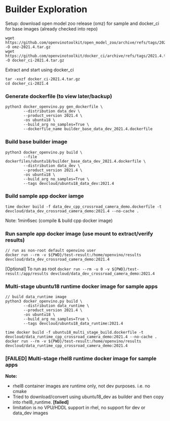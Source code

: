 # Builder Exploration

Setup: download open model zoo release (omz) for sample and docker_ci for base images (already checked into repo)
```
wget https://github.com/openvinotoolkit/open_model_zoo/archive/refs/tags/2021.4.tar.gz -O omz-2021.4.tar.gz
wget https://github.com/openvinotoolkit/docker_ci/archive/refs/tags/2021.4.tar.gz -O docker_ci-2021.4.tar.gz
```
Extract and start using docker_ci
```
tar -xvzf docker_ci-2021.4.tar.gz
cd docker_ci-2021.4
```

### Generate dockerfile (to view later/backup)
```
python3 docker_openvino.py gen_dockerfile \
        --distribution data_dev \
        --product_version 2021.4 \
        -os ubuntu18 \
        --build_arg no_samples=True \
        --dockerfile_name builder_base_data_dev_2021.4.dockerfile
```

### Build base builder image
```
python3 docker_openvino.py build \
        --file dockerfiles/ubuntu18/builder_base_data_dev_2021.4.dockerfile \
        --distribution data_dev \
        --product_version 2021.4 \
        -os ubuntu18 \
        --build_arg no_samples=True \
        --tags devcloud/ubuntu18_data_dev:2021.4
```

### Build sample app docker iamge
```
time docker build -f data_dev_cpp_crossroad_camera_demo.dockerfile -t devcloud/data_dev_crossroad_camera_demo:2021.4 --no-cache .
```
Note: 1min6sec (compile & build cpp docker image)

### Run sample app docker image (use mount to extract/verify results)
```
// run as non-root default openvino user
docker run --rm -v ${PWD}/test-result:/home/openvino/results devcloud/data_dev_crossroad_camera_demo:2021.4
```
[Optional] To run as root `docker run --rm -u 0 -v ${PWD}/test-result:/app/results devcloud/data_dev_crossroad_camera_demo:2021.4`


### Multi-stage ubuntu18 runtime docker image for sample apps
```
// build data_runtime image
python3 docker_openvino.py build \
        --distribution data_runtime \
        --product_version 2021.4 \
        -os ubuntu18 \
        --build_arg no_samples=True \
        --tags devcloud/ubuntu18_data_runtime:2021.4
```
```
time docker build -f ubuntu18_multi_stage_build.dockerfile -t devcloud/data_runtime_cpp_crossroad_camera_demo:2021.4 --no-cache .
docker run --rm -v ${PWD}/test-result:/home/openvino/results devcloud/data_runtime_cpp_crossroad_camera_demo:2021.4
```

### [FAILED] Multi-stage rhel8 runtime docker image for sample apps

**Note:** 
- rhel8 container images are runtime only, not dev purposes. i.e. no cmake 
- Tried to download/convert using ubuntu18_dev as builder and then copy into rhel8_runtime. **[failed]**
- limitation is no VPU/HDDL support in rhel, no support for dev or data_dev images